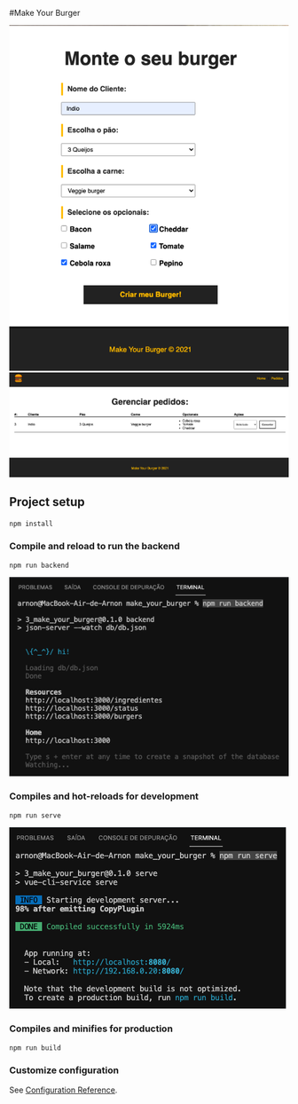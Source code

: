 #Make Your Burger

![Monte](./public/readme_img/monte.png)
![Pedidos](./public/readme_img/pedidos.png)

## Project setup

```
npm install
```

### Compile and reload to run the backend

```
npm run backend
```

![Run Backend](./public/readme_img/backend.png)

### Compiles and hot-reloads for development

```
npm run serve
```

![Run Frontend](./public/readme_img/frontend.png)

### Compiles and minifies for production

```
npm run build
```

### Customize configuration

See [Configuration Reference](https://cli.vuejs.org/config/).
